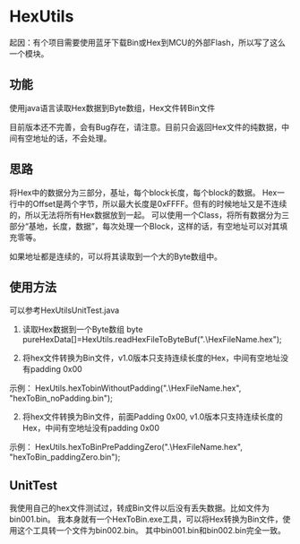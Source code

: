 # HexUtils
起因：有个项目需要使用蓝牙下载Bin或Hex到MCU的外部Flash，所以写了这么一个模块。

## 功能
使用java语言读取Hex数据到Byte数组，Hex文件转Bin文件

目前版本还不完善，会有Bug存在，请注意。目前只会返回Hex文件的纯数据，中间有空地址的话，不会处理。

## 思路
将Hex中的数据分为三部分，基址，每个block长度，每个block的数据。
Hex一行中的Offset是两个字节，所以最大长度是0xFFFF。但有的时候地址又是不连续的，所以无法将所有Hex数据放到一起。
可以使用一个Class，将所有数据分为三部分“基地，长度，数据”，每次处理一个Block，这样的话，有空地址可以对其填充零等。

如果地址都是连续的，可以将其读取到一个大的Byte数组中。

## 使用方法

可以参考HexUtilsUnitTest.java

1. 读取Hex数据到一个Byte数组
byte pureHexData[]=HexUtils.readHexFileToByteBuf(".\\HexFileName.hex");

2. 将hex文件转换为Bin文件，v1.0版本只支持连续长度的Hex，中间有空地址没有padding 0x00
 
示例：
HexUtils.hexTobinWithoutPadding(".\\HexFileName.hex", "hexToBin_noPadding.bin");

2. 将hex文件转换为Bin文件，前面Padding 0x00, v1.0版本只支持连续长度的Hex，中间有空地址没有padding 0x00
 
示例：
HexUtils.hexToBinPrePaddingZero(".\\HexFileName.hex", "hexToBin_paddingZero.bin");

## UnitTest
我使用自己的hex文件测试过，转成Bin文件以后没有丢失数据。比如文件为 bin001.bin。
我本身就有一个HexToBin.exe工具，可以将Hex转换为Bin文件，使用这个工具转一个文件为bin002.bin。
其中bin001.bin和bin002.bin完全一致。










